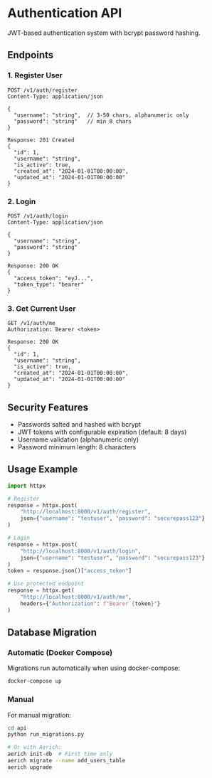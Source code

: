 # Authentication API

JWT-based authentication system with bcrypt password hashing.

## Endpoints

### 1. Register User
```
POST /v1/auth/register
Content-Type: application/json

{
  "username": "string",  // 3-50 chars, alphanumeric only
  "password": "string"   // min 8 chars
}

Response: 201 Created
{
  "id": 1,
  "username": "string",
  "is_active": true,
  "created_at": "2024-01-01T00:00:00",
  "updated_at": "2024-01-01T00:00:00"
}
```

### 2. Login
```
POST /v1/auth/login
Content-Type: application/json

{
  "username": "string",
  "password": "string"
}

Response: 200 OK
{
  "access_token": "eyJ...",
  "token_type": "bearer"
}
```

### 3. Get Current User
```
GET /v1/auth/me
Authorization: Bearer <token>

Response: 200 OK
{
  "id": 1,
  "username": "string",
  "is_active": true,
  "created_at": "2024-01-01T00:00:00",
  "updated_at": "2024-01-01T00:00:00"
}
```

## Security Features

- Passwords salted and hashed with bcrypt
- JWT tokens with configurable expiration (default: 8 days)
- Username validation (alphanumeric only)
- Password minimum length: 8 characters

## Usage Example

```python
import httpx

# Register
response = httpx.post(
    "http://localhost:8000/v1/auth/register",
    json={"username": "testuser", "password": "securepass123"}
)

# Login
response = httpx.post(
    "http://localhost:8000/v1/auth/login", 
    json={"username": "testuser", "password": "securepass123"}
)
token = response.json()["access_token"]

# Use protected endpoint
response = httpx.get(
    "http://localhost:8000/v1/auth/me",
    headers={"Authorization": f"Bearer {token}"}
)
```

## Database Migration

### Automatic (Docker Compose)
Migrations run automatically when using docker-compose:
```bash
docker-compose up
```

### Manual
For manual migration:
```bash
cd api
python run_migrations.py

# Or with Aerich:
aerich init-db  # First time only
aerich migrate --name add_users_table
aerich upgrade
``` 